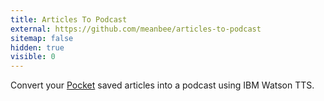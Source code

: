 ```yaml
---
title: Articles To Podcast
external: https://github.com/meanbee/articles-to-podcast
sitemap: false
hidden: true
visible: 0
---
```

Convert your [Pocket](http://getpocket.com) saved articles into a podcast using IBM Watson TTS.
